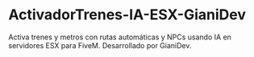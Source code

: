 # ActivadorTrenes-IA-ESX-GianiDev
Activa trenes y metros con rutas automáticas y NPCs usando IA en servidores ESX para FiveM. Desarrollado por GianiDev.
